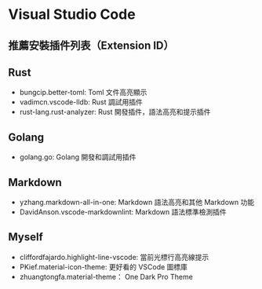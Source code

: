 # Visual Studio Code

## 推薦安裝插件列表（Extension ID）

## Rust

* bungcip.better-toml: Toml 文件高亮顯示
* vadimcn.vscode-lldb: Rust 調試用插件
* rust-lang.rust-analyzer: Rust 開發插件，語法高亮和提示插件

## Golang

* golang.go: Golang 開發和調試用插件

## Markdown

* yzhang.markdown-all-in-one: Markdown 語法高亮和其他 Markdown 功能
* DavidAnson.vscode-markdownlint: Markdown 語法標準檢測插件

## Myself

* cliffordfajardo.highlight-line-vscode: 當前光標行高亮線提示
* PKief.material-icon-theme: 更好看的 VSCode 圖標庫
* zhuangtongfa.material-theme： One Dark Pro Theme
